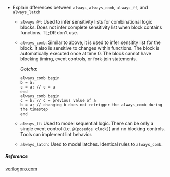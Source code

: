 - Explain dfferences between `always`, `always_comb`, `always_ff`, and
  `always_latch`
  - `always @*`: Used to infer sensitivity lists for combinational logic
    blocks.  Does not infer complete sensitivity list when block contains
    functions. TL;DR don't use.
  - `always_comb`: Similar to above, it is used to infer sensitity list for the
    block.  It also is sensitive to changes within functions. The block is
    automatically executed once at time 0. The block cannot have blocking timing,
    event controls, or fork-join statements.

    *Gotcha*:
    ```
    always_comb begin
    b = a;
    c = a; // c = a
    end
    always_comb begin
    c = b; // c = previous value of a
    b = a; // changing b does not retrigger the always_comb during the timestep
    end
    ```
  - `always_ff`: Used to model sequential logic.  There can be only a single
    event control (i.e. `@(posedge clock)`) and no blocking controls.  Tools
    can implement lint behavior.
  - `always_latch`:  Used to model latches.  Identical rules to `always_comb`.

##### Reference
[verilogpro.com](https://www.verilogpro.com/systemverilog-always_comb-always_ff/)

